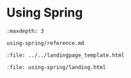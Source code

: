 # Using Spring

```{toctree}
:maxdepth: 3

using-spring/reference.md
```

```{raw} html
:file: ../../landingpage_template.html
```

```{raw} html
:file: using-spring/landing.html
```